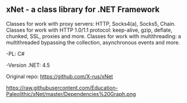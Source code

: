 xNet - a class library for .NET Framework
---
Classes for work with proxy servers: HTTP, Socks4(a), Socks5, Chain.
Classes for work with HTTP 1.0/1.1 protocol: keep-alive, gzip, deflate, chunked, SSL, proxies and more.
Classes for work with multithreading: a multithreaded bypassing the collection, asynchronous events and more.

-PL: C#

-Version .NET: 4.5

Original repo: https://github.com/X-rus/xNet

https://raw.githubusercontent.com/Education-Paleolithic/xNet/master/Dependencies%20Graph.png